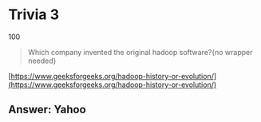 # Trivia 3
100

> Which company invented the original hadoop software?{no wrapper needed}

[https://www.geeksforgeeks.org/hadoop-history-or-evolution/](https://www.geeksforgeeks.org/hadoop-history-or-evolution/)

## Answer: Yahoo
